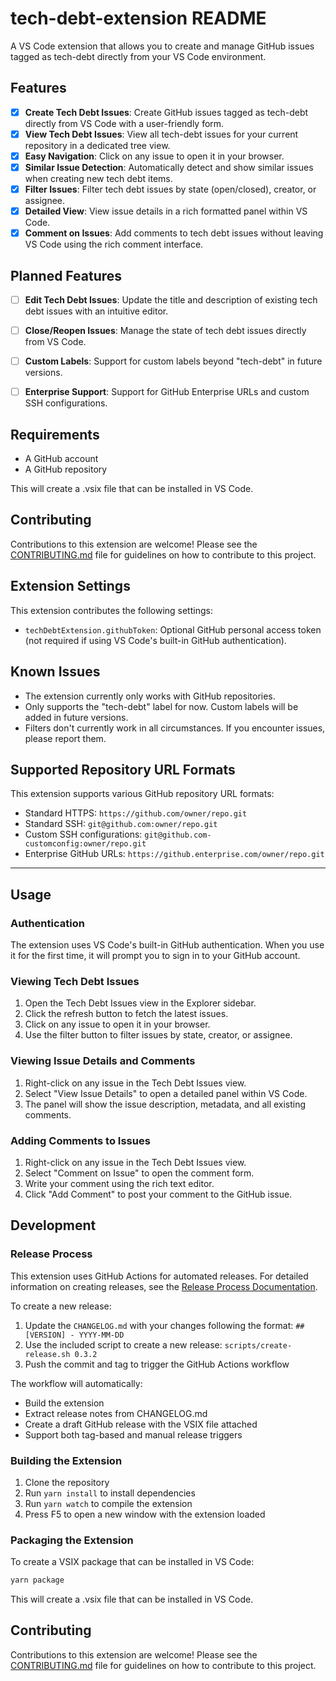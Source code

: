 # tech-debt-extension README

A VS Code extension that allows you to create and manage GitHub issues tagged as tech-debt directly from your VS Code environment.

## Features

- [x] **Create Tech Debt Issues**: Create GitHub issues tagged as tech-debt directly from VS Code with a user-friendly form.
- [x] **View Tech Debt Issues**: View all tech-debt issues for your current repository in a dedicated tree view.
- [x] **Easy Navigation**: Click on any issue to open it in your browser.
- [x] **Similar Issue Detection**: Automatically detect and show similar issues when creating new tech debt items.
- [x] **Filter Issues**: Filter tech debt issues by state (open/closed), creator, or assignee.
- [x] **Detailed View**: View issue details in a rich formatted panel within VS Code.
- [x] **Comment on Issues**: Add comments to tech debt issues without leaving VS Code using the rich comment interface.

## Planned Features

- [ ] **Edit Tech Debt Issues**: Update the title and description of existing tech debt issues with an intuitive editor.
- [ ] **Close/Reopen Issues**: Manage the state of tech debt issues directly from VS Code.
- [ ] **Custom Labels**: Support for custom labels beyond "tech-debt" in future versions.
- [ ] **Enterprise Support**: Support for GitHub Enterprise URLs and custom SSH configurations.


## Requirements

- A GitHub account
- A GitHub repository

This will create a .vsix file that can be installed in VS Code.

## Contributing

Contributions to this extension are welcome! Please see the [CONTRIBUTING.md](CONTRIBUTING.md) file for guidelines on how to contribute to this project.

## Extension Settings

This extension contributes the following settings:

- `techDebtExtension.githubToken`: Optional GitHub personal access token (not required if using VS Code's built-in GitHub authentication).

## Known Issues

- The extension currently only works with GitHub repositories.
- Only supports the "tech-debt" label for now. Custom labels will be added in future versions.
- Filters don't currently work in all circumstances. If you encounter issues, please report them.

## Supported Repository URL Formats

This extension supports various GitHub repository URL formats:

- Standard HTTPS: `https://github.com/owner/repo.git`
- Standard SSH: `git@github.com:owner/repo.git`
- Custom SSH configurations: `git@github.com-customconfig:owner/repo.git`
- Enterprise GitHub URLs: `https://github.enterprise.com/owner/repo.git`

---

## Usage

### Authentication

The extension uses VS Code's built-in GitHub authentication. When you use it for the first time, it will prompt you to sign in to your GitHub account.

### Viewing Tech Debt Issues

1. Open the Tech Debt Issues view in the Explorer sidebar.
2. Click the refresh button to fetch the latest issues.
3. Click on any issue to open it in your browser.
4. Use the filter button to filter issues by state, creator, or assignee.

### Viewing Issue Details and Comments

1. Right-click on any issue in the Tech Debt Issues view.
2. Select "View Issue Details" to open a detailed panel within VS Code.
3. The panel will show the issue description, metadata, and all existing comments.

### Adding Comments to Issues

1. Right-click on any issue in the Tech Debt Issues view.
2. Select "Comment on Issue" to open the comment form.
3. Write your comment using the rich text editor.
4. Click "Add Comment" to post your comment to the GitHub issue.

## Development

### Release Process

This extension uses GitHub Actions for automated releases. For detailed information on creating releases, see the [Release Process Documentation](./docs/RELEASE_PROCESS.md).

To create a new release:

1. Update the `CHANGELOG.md` with your changes following the format: `## [VERSION] - YYYY-MM-DD`
2. Use the included script to create a new release: `scripts/create-release.sh 0.3.2`
3. Push the commit and tag to trigger the GitHub Actions workflow

The workflow will automatically:
- Build the extension
- Extract release notes from CHANGELOG.md
- Create a draft GitHub release with the VSIX file attached
- Support both tag-based and manual release triggers

### Building the Extension

1. Clone the repository
2. Run `yarn install` to install dependencies
3. Run `yarn watch` to compile the extension
4. Press F5 to open a new window with the extension loaded

### Packaging the Extension

To create a VSIX package that can be installed in VS Code:

```bash
yarn package
```

This will create a .vsix file that can be installed in VS Code.

## Contributing

Contributions to this extension are welcome! Please see the [CONTRIBUTING.md](CONTRIBUTING.md) file for guidelines on how to contribute to this project.
